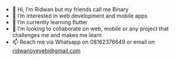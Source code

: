 - 👋 Hi, I’m Ridwan but my friends call me Binary
- 👀 I’m interested in web development and mobile apps
- 🌱 I’m currently learning flutter
- 💞️ I’m looking to collaborate on web, mobile or any project that challenges me and makes me learn
- 📫 Reach me via Whatsapp on 08162376649 or email on ridwanoyeyebi@gmail.com

<!---
sprogrammer9/sprogrammer9 is a ✨ special ✨ repository because its `README.md` (this file) appears on your GitHub profile.
You can click the Preview link to take a look at your changes.
--->
